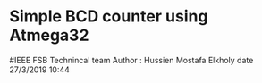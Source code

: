 # Simple BCD counter using Atmega32
#IEEE FSB Technincal team
Author : Hussien Mostafa Elkholy
date 27/3/2019 10:44
